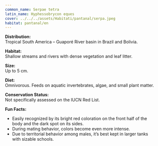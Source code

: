 ```yaml
---
common_name: Serpae tetra
latin_name: Hyphessobrycon eques
cover: ../../../assets/Habitati/pantanal/serpa.jpeg
habitat: pantanal/en
---
```

**Distribution:**  
Tropical South America – Guaporé River basin in Brazil and Bolivia.

**Habitat:**  
Shallow streams and rivers with dense vegetation and leaf litter.

**Size:**  
Up to 5 cm.

**Diet:**  
Omnivorous. Feeds on aquatic invertebrates, algae, and small plant matter.

**Conservation Status:**  
Not specifically assessed on the IUCN Red List.

**Fun Facts:**  
- Easily recognized by its bright red coloration on the front half of the body and the dark spot on its sides.  
- During mating behavior, colors become even more intense.  
- Due to territorial behavior among males, it’s best kept in larger tanks with sizable schools.
